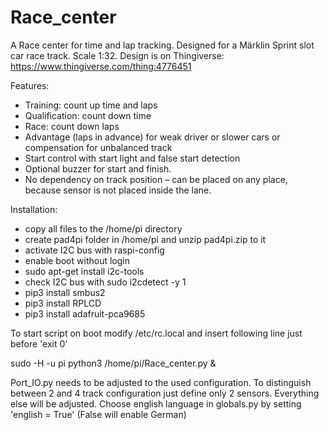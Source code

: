 # Race_center
A Race center for time and lap tracking. Designed for a Märklin Sprint slot car race track. Scale 1:32.
Design is on Thingiverse: https://www.thingiverse.com/thing:4776451

Features:
-	Training: count up time and laps
-	Qualification: count down time
-	Race: count down laps
-	Advantage (laps in advance) for weak driver or slower cars or compensation for unbalanced track
-	Start control with start light and false start detection
-	Optional buzzer for start and finish.
-	No dependency on track position – can be placed on any place, because sensor is not placed inside the lane.

Installation:
- copy all files to the /home/pi directory
- create pad4pi folder in /home/pi and unzip pad4pi.zip to it
- activate I2C bus with raspi-config
- enable boot without login
- sudo apt-get install i2c-tools
- check I2C bus with sudo i2cdetect -y 1
- pip3 install smbus2
- pip3 install RPLCD
- pip3 install adafruit-pca9685

To start script on boot modify /etc/rc.local and insert following line just before  'exit 0'

sudo -H -u pi python3 /home/pi/Race_center.py  &

Port_IO.py needs to be adjusted to the used configuration. To distinguish between 2 and 4 track configuration just define only 2 sensors. Everything else will be adjusted. 
Choose english language in globals.py by setting 'english = True' (False will enable German)
